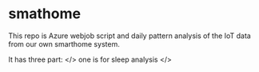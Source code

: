# smathome
This repo is Azure webjob script and daily pattern analysis of the IoT data from our own smarthome system.

It has three part:
</> one is for sleep analysis </>
